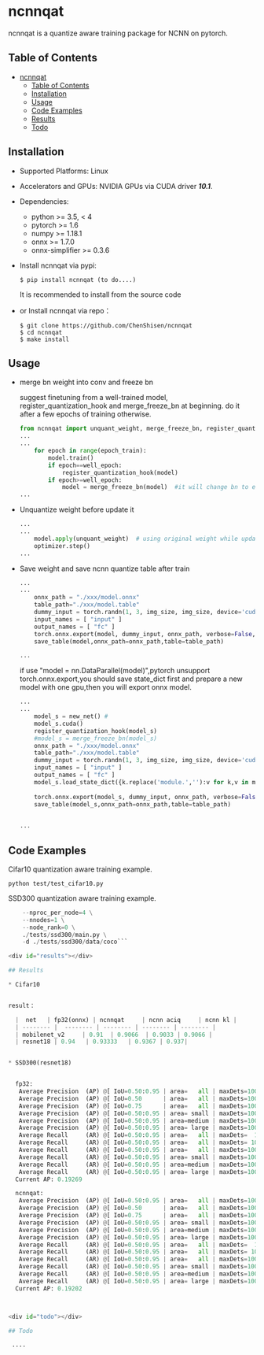 <div id="ncnnqat"></div>

# ncnnqat

ncnnqat is a quantize aware training package for NCNN on pytorch.

<div id="table-of-contents"></div>

## Table of Contents

- [ncnnqat](#ncnnqat)
  - [Table of Contents](#table-of-contents)
  - [Installation](#installation)
  - [Usage](#usage)
  - [Code Examples](#code-examples)
  - [Results](#results)
  - [Todo](#todo)


<div id="installation"></div>  

## Installation

* Supported Platforms: Linux
* Accelerators and GPUs: NVIDIA GPUs via CUDA driver ***10.1***.
* Dependencies:
  * python >= 3.5, < 4
  * pytorch >= 1.6
  * numpy >= 1.18.1
  * onnx >= 1.7.0
  * onnx-simplifier >= 0.3.6

* Install ncnnqat via pypi:  
  ```shell
  $ pip install ncnnqat (to do....)
  ```
  It is recommended to install from the source code
* or Install ncnnqat via repo：
  ```shell
  $ git clone https://github.com/ChenShisen/ncnnqat
  $ cd ncnnqat
  $ make install
  ```

<div id="usage"></div>

## Usage


* merge bn weight into conv and freeze bn

  suggest finetuning from a well-trained model, register_quantization_hook and merge_freeze_bn at beginning. do it after a few epochs of training otherwise.

  ```python
  from ncnnqat import unquant_weight, merge_freeze_bn, register_quantization_hook
  ...
  ...
      for epoch in range(epoch_train):
		  model.train()
		  if epoch==well_epoch:
			  register_quantization_hook(model)
		  if epoch>=well_epoch:
			  model = merge_freeze_bn(model)  #it will change bn to eval() mode during training
  ...
  ```

* Unquantize weight before update it

  ```python
  ...
  ...
      model.apply(unquant_weight)  # using original weight while updating
      optimizer.step()
  ...
  ```

* Save weight and save ncnn quantize table after train


  ```python
  ...
  ...
      onnx_path = "./xxx/model.onnx"
	  table_path="./xxx/model.table"
	  dummy_input = torch.randn(1, 3, img_size, img_size, device='cuda')
      input_names = [ "input" ]
      output_names = [ "fc" ]
      torch.onnx.export(model, dummy_input, onnx_path, verbose=False, input_names=input_names, output_names=output_names)
	  save_table(model,onnx_path=onnx_path,table=table_path)

  ...
  ```
  if use "model = nn.DataParallel(model)",pytorch unsupport torch.onnx.export,you should save state_dict first and  prepare a new model with one gpu,then you will export onnx model.
  
  ```python
  ...
  ...
      model_s = new_net() #
	  model_s.cuda()
	  register_quantization_hook(model_s)
	  #model_s = merge_freeze_bn(model_s)
      onnx_path = "./xxx/model.onnx"
	  table_path="./xxx/model.table"
	  dummy_input = torch.randn(1, 3, img_size, img_size, device='cuda')
      input_names = [ "input" ]
      output_names = [ "fc" ]
	  model_s.load_state_dict({k.replace('module.',''):v for k,v in model.state_dict().items()}) #model_s = model     model = nn.DataParallel(model)
            
      torch.onnx.export(model_s, dummy_input, onnx_path, verbose=False, input_names=input_names, output_names=output_names)
	  save_table(model_s,onnx_path=onnx_path,table=table_path)
	  

  ...
  ```


<div id="code-examples"></div>

## Code Examples

  Cifar10 quantization aware training example.

  ```python test/test_cifar10.py```
  
  SSD300 quantization aware training example.
  
  ```python -m torch.distributed.launch \
      --nproc_per_node=4 \
      --nnodes=1 \
      --node_rank=0 \
      ./tests/ssd300/main.py \
      -d ./tests/ssd300/data/coco```

<div id="results"></div>

## Results  

* Cifar10


  result：

    |  net   | fp32(onnx) | ncnnqat     | ncnn aciq     | ncnn kl |
    | -------- |  -------- | -------- | -------- | -------- |
    | mobilenet_v2     | 0.91  | 0.9066  | 0.9033 | 0.9066 |
    | resnet18 | 0.94   | 0.93333   | 0.9367 | 0.937|


* SSD300(resnet18)


    fp32:
	 Average Precision  (AP) @[ IoU=0.50:0.95 | area=   all | maxDets=100 ] = 0.193
	 Average Precision  (AP) @[ IoU=0.50      | area=   all | maxDets=100 ] = 0.344
	 Average Precision  (AP) @[ IoU=0.75      | area=   all | maxDets=100 ] = 0.191
	 Average Precision  (AP) @[ IoU=0.50:0.95 | area= small | maxDets=100 ] = 0.042
	 Average Precision  (AP) @[ IoU=0.50:0.95 | area=medium | maxDets=100 ] = 0.195
	 Average Precision  (AP) @[ IoU=0.50:0.95 | area= large | maxDets=100 ] = 0.328
	 Average Recall     (AR) @[ IoU=0.50:0.95 | area=   all | maxDets=  1 ] = 0.199
	 Average Recall     (AR) @[ IoU=0.50:0.95 | area=   all | maxDets= 10 ] = 0.293
	 Average Recall     (AR) @[ IoU=0.50:0.95 | area=   all | maxDets=100 ] = 0.309
	 Average Recall     (AR) @[ IoU=0.50:0.95 | area= small | maxDets=100 ] = 0.084
	 Average Recall     (AR) @[ IoU=0.50:0.95 | area=medium | maxDets=100 ] = 0.326
	 Average Recall     (AR) @[ IoU=0.50:0.95 | area= large | maxDets=100 ] = 0.501
	Current AP: 0.19269

    ncnnqat:
	 Average Precision  (AP) @[ IoU=0.50:0.95 | area=   all | maxDets=100 ] = 0.192
	 Average Precision  (AP) @[ IoU=0.50      | area=   all | maxDets=100 ] = 0.342
	 Average Precision  (AP) @[ IoU=0.75      | area=   all | maxDets=100 ] = 0.194
	 Average Precision  (AP) @[ IoU=0.50:0.95 | area= small | maxDets=100 ] = 0.041
	 Average Precision  (AP) @[ IoU=0.50:0.95 | area=medium | maxDets=100 ] = 0.194
	 Average Precision  (AP) @[ IoU=0.50:0.95 | area= large | maxDets=100 ] = 0.327
	 Average Recall     (AR) @[ IoU=0.50:0.95 | area=   all | maxDets=  1 ] = 0.197
	 Average Recall     (AR) @[ IoU=0.50:0.95 | area=   all | maxDets= 10 ] = 0.291
	 Average Recall     (AR) @[ IoU=0.50:0.95 | area=   all | maxDets=100 ] = 0.307
	 Average Recall     (AR) @[ IoU=0.50:0.95 | area= small | maxDets=100 ] = 0.082
	 Average Recall     (AR) @[ IoU=0.50:0.95 | area=medium | maxDets=100 ] = 0.325
	 Average Recall     (AR) @[ IoU=0.50:0.95 | area= large | maxDets=100 ] = 0.497
	Current AP: 0.19202



<div id="todo"></div>

## Todo

   ....
